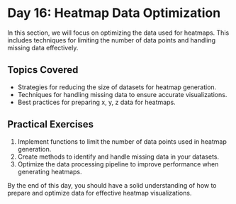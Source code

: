 # Day 16: Heatmap Data Optimization

In this section, we will focus on optimizing the data used for heatmaps. This includes techniques for limiting the number of data points and handling missing data effectively.

## Topics Covered
- Strategies for reducing the size of datasets for heatmap generation.
- Techniques for handling missing data to ensure accurate visualizations.
- Best practices for preparing x, y, z data for heatmaps.

## Practical Exercises
1. Implement functions to limit the number of data points used in heatmap generation.
2. Create methods to identify and handle missing data in your datasets.
3. Optimize the data processing pipeline to improve performance when generating heatmaps.

By the end of this day, you should have a solid understanding of how to prepare and optimize data for effective heatmap visualizations.